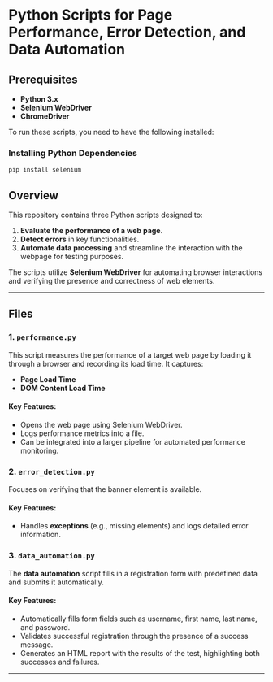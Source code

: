 # Python Scripts for Page Performance, Error Detection, and Data Automation

## Prerequisites
- **Python 3.x**
- **Selenium WebDriver**
- **ChromeDriver**

To run these scripts, you need to have the following installed:

### Installing Python Dependencies

```bash
pip install selenium
```

## Overview
This repository contains three Python scripts designed to:
1. **Evaluate the performance of a web page**.
2. **Detect errors** in key functionalities.
3. **Automate data processing** and streamline the interaction with the webpage for testing purposes.

The scripts utilize **Selenium WebDriver** for automating browser interactions and verifying the presence and correctness of web elements.

---

## Files

### 1. `performance.py`
This script measures the performance of a target web page by loading it through a browser and recording its load time. It captures:
- **Page Load Time**
- **DOM Content Load Time**

#### Key Features:
- Opens the web page using Selenium WebDriver.
- Logs performance metrics into a file.
- Can be integrated into a larger pipeline for automated performance monitoring.

### 2. `error_detection.py`
Focuses on verifying that the banner element is available.

#### Key Features:

- Handles **exceptions** (e.g., missing elements) and logs detailed error information.


### 3. `data_automation.py`
The **data automation** script fills in a registration form with predefined data and submits it automatically.

#### Key Features:
- Automatically fills form fields such as username, first name, last name, and password.
- Validates successful registration through the presence of a success message.
- Generates an HTML report with the results of the test, highlighting both successes and failures.

---


